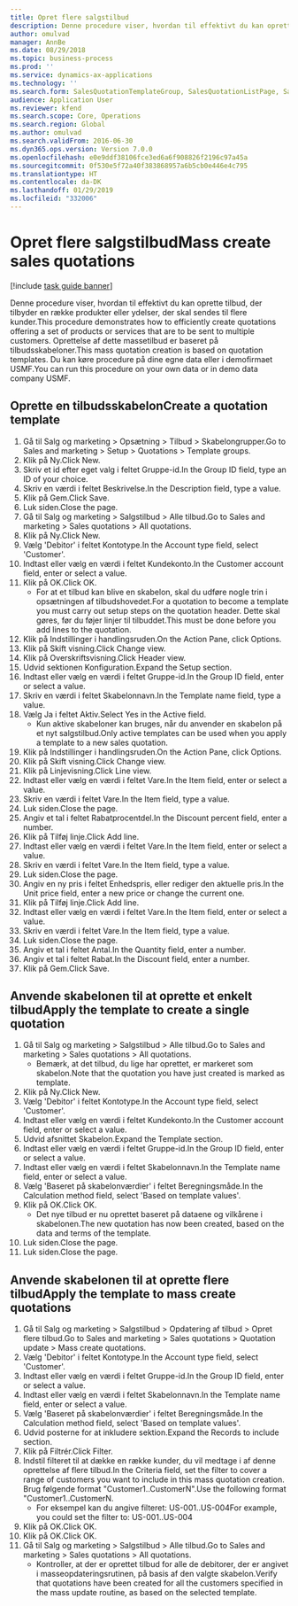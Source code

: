 ```yaml
---
title: Opret flere salgstilbud
description: Denne procedure viser, hvordan til effektivt du kan oprette tilbud, der tilbyder en række produkter eller ydelser, der skal sendes til flere kunder.
author: omulvad
manager: AnnBe
ms.date: 08/29/2018
ms.topic: business-process
ms.prod: ''
ms.service: dynamics-ax-applications
ms.technology: ''
ms.search.form: SalesQuotationTemplateGroup, SalesQuotationListPage, SalesCreateQuotation, SalesQuotationTable, SysQueryForm
audience: Application User
ms.reviewer: kfend
ms.search.scope: Core, Operations
ms.search.region: Global
ms.author: omulvad
ms.search.validFrom: 2016-06-30
ms.dyn365.ops.version: Version 7.0.0
ms.openlocfilehash: e0e9ddf38106fce3ed6a6f908826f2196c97a45a
ms.sourcegitcommit: 0f530e5f72a40f383868957a6b5cb0e446e4c795
ms.translationtype: HT
ms.contentlocale: da-DK
ms.lasthandoff: 01/29/2019
ms.locfileid: "332006"
---
```

# <a name="mass-create-sales-quotations"></a><span data-ttu-id="3c288-103">Opret flere salgstilbud</span><span class="sxs-lookup"><span data-stu-id="3c288-103">Mass create sales quotations</span></span>

[!include [task guide banner](../../includes/task-guide-banner.md)]

<span data-ttu-id="3c288-104">Denne procedure viser, hvordan til effektivt du kan oprette tilbud, der tilbyder en række produkter eller ydelser, der skal sendes til flere kunder.</span><span class="sxs-lookup"><span data-stu-id="3c288-104">This procedure demonstrates how to efficiently create quotations offering a set of products or services that are to be sent to multiple customers.</span></span> <span data-ttu-id="3c288-105">Oprettelse af dette massetilbud er baseret på tilbudsskabeloner.</span><span class="sxs-lookup"><span data-stu-id="3c288-105">This mass quotation creation is based on quotation templates.</span></span> <span data-ttu-id="3c288-106">Du kan køre procedure på dine egne data eller i demofirmaet USMF.</span><span class="sxs-lookup"><span data-stu-id="3c288-106">You can run this procedure on your own data or in demo data company USMF.</span></span>


## <a name="create-a-quotation-template"></a><span data-ttu-id="3c288-107">Oprette en tilbudsskabelon</span><span class="sxs-lookup"><span data-stu-id="3c288-107">Create a quotation template</span></span>
1. <span data-ttu-id="3c288-108">Gå til Salg og marketing > Opsætning > Tilbud > Skabelongrupper.</span><span class="sxs-lookup"><span data-stu-id="3c288-108">Go to Sales and marketing > Setup > Quotations > Template groups.</span></span>
2. <span data-ttu-id="3c288-109">Klik på Ny.</span><span class="sxs-lookup"><span data-stu-id="3c288-109">Click New.</span></span>
3. <span data-ttu-id="3c288-110">Skriv et id efter eget valg i feltet Gruppe-id.</span><span class="sxs-lookup"><span data-stu-id="3c288-110">In the Group ID field, type an ID of your choice.</span></span>
4. <span data-ttu-id="3c288-111">Skriv en værdi i feltet Beskrivelse.</span><span class="sxs-lookup"><span data-stu-id="3c288-111">In the Description field, type a value.</span></span>
5. <span data-ttu-id="3c288-112">Klik på Gem.</span><span class="sxs-lookup"><span data-stu-id="3c288-112">Click Save.</span></span>
6. <span data-ttu-id="3c288-113">Luk siden.</span><span class="sxs-lookup"><span data-stu-id="3c288-113">Close the page.</span></span>
7. <span data-ttu-id="3c288-114">Gå til Salg og marketing > Salgstilbud > Alle tilbud.</span><span class="sxs-lookup"><span data-stu-id="3c288-114">Go to Sales and marketing > Sales quotations > All quotations.</span></span>
8. <span data-ttu-id="3c288-115">Klik på Ny.</span><span class="sxs-lookup"><span data-stu-id="3c288-115">Click New.</span></span>
9. <span data-ttu-id="3c288-116">Vælg 'Debitor' i feltet Kontotype.</span><span class="sxs-lookup"><span data-stu-id="3c288-116">In the Account type field, select 'Customer'.</span></span>
10. <span data-ttu-id="3c288-117">Indtast eller vælg en værdi i feltet Kundekonto.</span><span class="sxs-lookup"><span data-stu-id="3c288-117">In the Customer account field, enter or select a value.</span></span>
11. <span data-ttu-id="3c288-118">Klik på OK.</span><span class="sxs-lookup"><span data-stu-id="3c288-118">Click OK.</span></span>
    * <span data-ttu-id="3c288-119">For at et tilbud kan blive en skabelon, skal du udføre nogle trin i opsætningen af tilbudshovedet.</span><span class="sxs-lookup"><span data-stu-id="3c288-119">For a quotation to become a template you must carry out  setup steps on the quotation header.</span></span> <span data-ttu-id="3c288-120">Dette skal gøres, før du føjer linjer til tilbuddet.</span><span class="sxs-lookup"><span data-stu-id="3c288-120">This must be done before you add lines to the quotation.</span></span>   
12. <span data-ttu-id="3c288-121">Klik på Indstillinger i handlingsruden.</span><span class="sxs-lookup"><span data-stu-id="3c288-121">On the Action Pane, click Options.</span></span>
13. <span data-ttu-id="3c288-122">Klik på Skift visning.</span><span class="sxs-lookup"><span data-stu-id="3c288-122">Click Change view.</span></span>
14. <span data-ttu-id="3c288-123">Klik på Overskriftsvisning.</span><span class="sxs-lookup"><span data-stu-id="3c288-123">Click Header view.</span></span>
15. <span data-ttu-id="3c288-124">Udvid sektionen Konfiguration.</span><span class="sxs-lookup"><span data-stu-id="3c288-124">Expand the Setup section.</span></span>
16. <span data-ttu-id="3c288-125">Indtast eller vælg en værdi i feltet Gruppe-id.</span><span class="sxs-lookup"><span data-stu-id="3c288-125">In the Group ID field, enter or select a value.</span></span>
17. <span data-ttu-id="3c288-126">Skriv en værdi i feltet Skabelonnavn.</span><span class="sxs-lookup"><span data-stu-id="3c288-126">In the Template name field, type a value.</span></span>
18. <span data-ttu-id="3c288-127">Vælg Ja i feltet Aktiv.</span><span class="sxs-lookup"><span data-stu-id="3c288-127">Select Yes in the Active field.</span></span>
    * <span data-ttu-id="3c288-128">Kun aktive skabeloner kan bruges, når du anvender en skabelon på et nyt salgstilbud.</span><span class="sxs-lookup"><span data-stu-id="3c288-128">Only active templates can be used when you apply a template to a new sales quotation.</span></span>  
19. <span data-ttu-id="3c288-129">Klik på Indstillinger i handlingsruden.</span><span class="sxs-lookup"><span data-stu-id="3c288-129">On the Action Pane, click Options.</span></span>
20. <span data-ttu-id="3c288-130">Klik på Skift visning.</span><span class="sxs-lookup"><span data-stu-id="3c288-130">Click Change view.</span></span>
21. <span data-ttu-id="3c288-131">Klik på Linjevisning.</span><span class="sxs-lookup"><span data-stu-id="3c288-131">Click Line view.</span></span>
22. <span data-ttu-id="3c288-132">Indtast eller vælg en værdi i feltet Vare.</span><span class="sxs-lookup"><span data-stu-id="3c288-132">In the Item field, enter or select a value.</span></span>
23. <span data-ttu-id="3c288-133">Skriv en værdi i feltet Vare.</span><span class="sxs-lookup"><span data-stu-id="3c288-133">In the Item field, type a value.</span></span>
24. <span data-ttu-id="3c288-134">Luk siden.</span><span class="sxs-lookup"><span data-stu-id="3c288-134">Close the page.</span></span>
25. <span data-ttu-id="3c288-135">Angiv et tal i feltet Rabatprocentdel.</span><span class="sxs-lookup"><span data-stu-id="3c288-135">In the Discount percent field, enter a number.</span></span>
26. <span data-ttu-id="3c288-136">Klik på Tilføj linje.</span><span class="sxs-lookup"><span data-stu-id="3c288-136">Click Add line.</span></span>
27. <span data-ttu-id="3c288-137">Indtast eller vælg en værdi i feltet Vare.</span><span class="sxs-lookup"><span data-stu-id="3c288-137">In the Item field, enter or select a value.</span></span>
28. <span data-ttu-id="3c288-138">Skriv en værdi i feltet Vare.</span><span class="sxs-lookup"><span data-stu-id="3c288-138">In the Item field, type a value.</span></span>
29. <span data-ttu-id="3c288-139">Luk siden.</span><span class="sxs-lookup"><span data-stu-id="3c288-139">Close the page.</span></span>
30. <span data-ttu-id="3c288-140">Angiv en ny pris i feltet Enhedspris, eller rediger den aktuelle pris.</span><span class="sxs-lookup"><span data-stu-id="3c288-140">In the Unit price field, enter a new price or change the current one.</span></span>
31. <span data-ttu-id="3c288-141">Klik på Tilføj linje.</span><span class="sxs-lookup"><span data-stu-id="3c288-141">Click Add line.</span></span>
32. <span data-ttu-id="3c288-142">Indtast eller vælg en værdi i feltet Vare.</span><span class="sxs-lookup"><span data-stu-id="3c288-142">In the Item field, enter or select a value.</span></span>
33. <span data-ttu-id="3c288-143">Skriv en værdi i feltet Vare.</span><span class="sxs-lookup"><span data-stu-id="3c288-143">In the Item field, type a value.</span></span>
34. <span data-ttu-id="3c288-144">Luk siden.</span><span class="sxs-lookup"><span data-stu-id="3c288-144">Close the page.</span></span>
35. <span data-ttu-id="3c288-145">Angiv et tal i feltet Antal.</span><span class="sxs-lookup"><span data-stu-id="3c288-145">In the Quantity field, enter a number.</span></span>
36. <span data-ttu-id="3c288-146">Angiv et tal i feltet Rabat.</span><span class="sxs-lookup"><span data-stu-id="3c288-146">In the Discount field, enter a number.</span></span>
37. <span data-ttu-id="3c288-147">Klik på Gem.</span><span class="sxs-lookup"><span data-stu-id="3c288-147">Click Save.</span></span>

## <a name="apply-the-template-to-create-a-single-quotation"></a><span data-ttu-id="3c288-148">Anvende skabelonen til at oprette et enkelt tilbud</span><span class="sxs-lookup"><span data-stu-id="3c288-148">Apply the template to create a single quotation</span></span>
1. <span data-ttu-id="3c288-149">Gå til Salg og marketing > Salgstilbud > Alle tilbud.</span><span class="sxs-lookup"><span data-stu-id="3c288-149">Go to Sales and marketing > Sales quotations > All quotations.</span></span>
    * <span data-ttu-id="3c288-150">Bemærk, at det tilbud, du lige har oprettet, er markeret som skabelon.</span><span class="sxs-lookup"><span data-stu-id="3c288-150">Note that the quotation you have just created is marked as template.</span></span>  
2. <span data-ttu-id="3c288-151">Klik på Ny.</span><span class="sxs-lookup"><span data-stu-id="3c288-151">Click New.</span></span>
3. <span data-ttu-id="3c288-152">Vælg 'Debitor' i feltet Kontotype.</span><span class="sxs-lookup"><span data-stu-id="3c288-152">In the Account type field, select 'Customer'.</span></span>
4. <span data-ttu-id="3c288-153">Indtast eller vælg en værdi i feltet Kundekonto.</span><span class="sxs-lookup"><span data-stu-id="3c288-153">In the Customer account field, enter or select a value.</span></span>
5. <span data-ttu-id="3c288-154">Udvid afsnittet Skabelon.</span><span class="sxs-lookup"><span data-stu-id="3c288-154">Expand the Template section.</span></span>
6. <span data-ttu-id="3c288-155">Indtast eller vælg en værdi i feltet Gruppe-id.</span><span class="sxs-lookup"><span data-stu-id="3c288-155">In the Group ID field, enter or select a value.</span></span>
7. <span data-ttu-id="3c288-156">Indtast eller vælg en værdi i feltet Skabelonnavn.</span><span class="sxs-lookup"><span data-stu-id="3c288-156">In the Template name field, enter or select a value.</span></span>
8. <span data-ttu-id="3c288-157">Vælg 'Baseret på skabelonværdier' i feltet Beregningsmåde.</span><span class="sxs-lookup"><span data-stu-id="3c288-157">In the Calculation method field, select 'Based on template values'.</span></span>
9. <span data-ttu-id="3c288-158">Klik på OK.</span><span class="sxs-lookup"><span data-stu-id="3c288-158">Click OK.</span></span>
    * <span data-ttu-id="3c288-159">Det nye tilbud er nu oprettet baseret på dataene og vilkårene i skabelonen.</span><span class="sxs-lookup"><span data-stu-id="3c288-159">The new quotation has now been created, based on the data and terms of the template.</span></span>  
10. <span data-ttu-id="3c288-160">Luk siden.</span><span class="sxs-lookup"><span data-stu-id="3c288-160">Close the page.</span></span>
11. <span data-ttu-id="3c288-161">Luk siden.</span><span class="sxs-lookup"><span data-stu-id="3c288-161">Close the page.</span></span>

## <a name="apply-the-template-to-mass-create-quotations"></a><span data-ttu-id="3c288-162">Anvende skabelonen til at oprette flere tilbud</span><span class="sxs-lookup"><span data-stu-id="3c288-162">Apply the template to mass create quotations</span></span>
1. <span data-ttu-id="3c288-163">Gå til Salg og marketing > Salgstilbud > Opdatering af tilbud > Opret flere tilbud.</span><span class="sxs-lookup"><span data-stu-id="3c288-163">Go to Sales and marketing > Sales quotations > Quotation update > Mass create quotations.</span></span>
2. <span data-ttu-id="3c288-164">Vælg 'Debitor' i feltet Kontotype.</span><span class="sxs-lookup"><span data-stu-id="3c288-164">In the Account type field, select 'Customer'.</span></span>
3. <span data-ttu-id="3c288-165">Indtast eller vælg en værdi i feltet Gruppe-id.</span><span class="sxs-lookup"><span data-stu-id="3c288-165">In the Group ID field, enter or select a value.</span></span>
4. <span data-ttu-id="3c288-166">Indtast eller vælg en værdi i feltet Skabelonnavn.</span><span class="sxs-lookup"><span data-stu-id="3c288-166">In the Template name field, enter or select a value.</span></span>
5. <span data-ttu-id="3c288-167">Vælg 'Baseret på skabelonværdier' i feltet Beregningsmåde.</span><span class="sxs-lookup"><span data-stu-id="3c288-167">In the Calculation method field, select 'Based on template values'.</span></span>
6. <span data-ttu-id="3c288-168">Udvid posterne for at inkludere sektion.</span><span class="sxs-lookup"><span data-stu-id="3c288-168">Expand the Records to include section.</span></span>
7. <span data-ttu-id="3c288-169">Klik på Filtrér.</span><span class="sxs-lookup"><span data-stu-id="3c288-169">Click Filter.</span></span>
8. <span data-ttu-id="3c288-170">Indstil filteret til at dække en række kunder, du vil medtage i af denne oprettelse af flere tilbud.</span><span class="sxs-lookup"><span data-stu-id="3c288-170">In the Criteria field, set the filter to cover a range of customers you want to include in this mass quotation creation.</span></span> <span data-ttu-id="3c288-171">Brug følgende format "Customer1..CustomerN".</span><span class="sxs-lookup"><span data-stu-id="3c288-171">Use the following format "Customer1..CustomerN.</span></span>
    * <span data-ttu-id="3c288-172">For eksempel kan du angive filteret: US-001..US-004</span><span class="sxs-lookup"><span data-stu-id="3c288-172">For example, you could set the filter to: US-001..US-004</span></span>  
9. <span data-ttu-id="3c288-173">Klik på OK.</span><span class="sxs-lookup"><span data-stu-id="3c288-173">Click OK.</span></span>
10. <span data-ttu-id="3c288-174">Klik på OK.</span><span class="sxs-lookup"><span data-stu-id="3c288-174">Click OK.</span></span>
11. <span data-ttu-id="3c288-175">Gå til Salg og marketing > Salgstilbud > Alle tilbud.</span><span class="sxs-lookup"><span data-stu-id="3c288-175">Go to Sales and marketing > Sales quotations > All quotations.</span></span>
    * <span data-ttu-id="3c288-176">Kontroller, at der er oprettet tilbud for alle de debitorer, der er angivet i masseopdateringsrutinen, på basis af den valgte skabelon.</span><span class="sxs-lookup"><span data-stu-id="3c288-176">Verify that quotations have been created for all the customers specified in the mass update routine, as based on the selected template.</span></span>  

